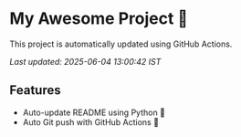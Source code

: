 # My Awesome Project 🚀

This project is automatically updated using GitHub Actions.

_Last updated: 2025-06-04 13:00:42 IST_

## Features
- Auto-update README using Python 🐍
- Auto Git push with GitHub Actions 🤖
